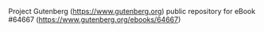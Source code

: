 Project Gutenberg (https://www.gutenberg.org) public repository for
eBook #64667 (https://www.gutenberg.org/ebooks/64667)
